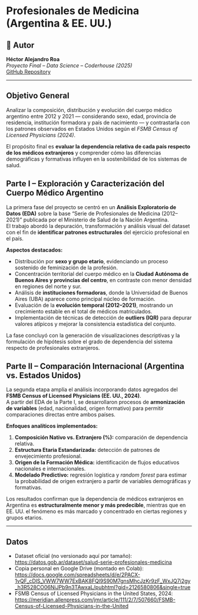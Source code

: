 # Profesionales de Medicina (Argentina & EE. UU.)

 ## 📘 Autor
**Héctor Alejandro Roa**  
*Proyecto Final – Data Science – Coderhouse (2025)*  
[GitHub Repository](https://github.com/roahalejandro/ProyectoDS_)

---

## Objetivo General
Analizar la composición, distribución y evolución del cuerpo médico argentino entre 2012 y 2021 — considerando sexo, edad, provincia de residencia, institución formadora y país de nacimiento — y contrastarla con los patrones observados en Estados Unidos según el *FSMB Census of Licensed Physicians (2024)*.

El propósito final es **evaluar la dependencia relativa de cada país respecto de los médicos extranjeros** y comprender cómo las diferencias demográficas y formativas influyen en la sostenibilidad de los sistemas de salud.

## Parte I – Exploración y Caracterización del Cuerpo Médico Argentino

La primera fase del proyecto se centró en un **Análisis Exploratorio de Datos (EDA)** sobre la base “Serie de Profesionales de Medicina (2012–2021)” publicada por el Ministerio de Salud de la Nación Argentina.  
El trabajo abordó la depuración, transformación y análisis visual del dataset con el fin de **identificar patrones estructurales** del ejercicio profesional en el país.

**Aspectos destacados:**
- Distribución por **sexo y grupo etario**, evidenciando un proceso sostenido de feminización de la profesión.  
- Concentración territorial del cuerpo médico en la **Ciudad Autónoma de Buenos Aires y provincias del centro**, en contraste con menor densidad en regiones del norte y sur.  
- Análisis de **instituciones formadoras**, donde la Universidad de Buenos Aires (UBA) aparece como principal núcleo de formación.  
- Evaluación de la **evolución temporal (2012–2021)**, mostrando un crecimiento estable en el total de médicos matriculados.  
- Implementación de técnicas de detección de **outliers (IQR)** para depurar valores atípicos y mejorar la consistencia estadística del conjunto.

La fase concluyó con la generación de visualizaciones descriptivas y la formulación de hipótesis sobre el grado de dependencia del sistema respecto de profesionales extranjeros.

## Parte II – Comparación Internacional (Argentina vs. Estados Unidos)

La segunda etapa amplía el análisis incorporando datos agregados del **FSMB Census of Licensed Physicians (EE. UU., 2024)**.  
A partir del EDA de la Parte I, se desarrollaron procesos de **armonización de variables** (edad, nacionalidad, origen formativo) para permitir comparaciones directas entre ambos países.

**Enfoques analíticos implementados:**
1. **Composición Nativo vs. Extranjero (%):** comparación de dependencia relativa.  
2. **Estructura Etaria Estandarizada:** detección de patrones de envejecimiento profesional.  
3. **Origen de la Formación Médica:** identificación de flujos educativos nacionales e internacionales.  
4. **Modelado Predictivo:** regresión logística y *random forest* para estimar la probabilidad de origen extranjero a partir de variables demográficas y formativas.

Los resultados confirman que la dependencia de médicos extranjeros en Argentina es **estructuralmente menor y más predecible**, mientras que en EE. UU. el fenómeno es más marcado y concentrado en ciertas regiones y grupos etarios.

---
## Datos
- Dataset oficial (no versionado aquí por tamaño):  https://datos.gob.ar/dataset/salud-serie-profesionales-medicina
- Copia personal en Google Drive (montado en Colab):
https://docs.google.com/spreadsheets/d/e/2PACX-1vQF_cDlS_VWW7WW7ExBAK8FQl9S90M7gnsMhcJzKr9zF_WxJQ7i2gy_h3R528CO06NiJPb9n3TAwxaL/pubhtml?gid=2126580806&single=true
- FSMB Census of Licensed Physicians in the United States, 2024: https://meridian.allenpress.com/jmr/article/111/2/7/507660/FSMB-Census-of-Licensed-Physicians-in-the-United
